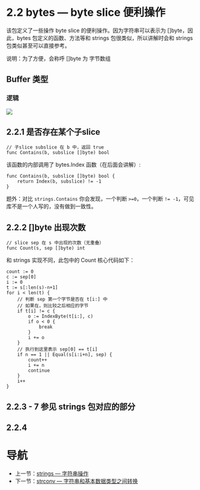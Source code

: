 # 2.2 bytes — byte slice 便利操作 #

该包定义了一些操作 byte slice 的便利操作。因为字符串可以表示为 []byte，因此，bytes 包定义的函数、方法等和 strings 包很类似，所以讲解时会和 strings 包类似甚至可以直接参考。

说明：为了方便，会称呼 []byte 为 字节数组
## Buffer 类型 ##

### 逻辑 ###

![](https://ws2.sinaimg.cn/large/006tKfTcly1g1kncpzk5zj30u021ltda.jpg)

## 2.2.1 是否存在某个子slice

	// 子slice subslice 在 b 中，返回 true
	func Contains(b, subslice []byte) bool

该函数的内部调用了 bytes.Index 函数（在后面会讲解）:

	func Contains(b, subslice []byte) bool {
    	return Index(b, subslice) != -1
    }

题外：对比 `strings.Contains` 你会发现，一个判断 `>=0`，一个判断 `!= -1`，可见库不是一个人写的，没有做到一致性。

## 2.2.2 []byte 出现次数 ##

	// slice sep 在 s 中出现的次数（无重叠）
	func Count(s, sep []byte) int

和 strings 实现不同，此包中的 Count 核心代码如下：

	count := 0
	c := sep[0]
	i := 0
	t := s[:len(s)-n+1]
	for i < len(t) {
		// 判断 sep 第一个字节是否在 t[i:] 中
		// 如果在，则比较之后相应的字节
		if t[i] != c {
			o := IndexByte(t[i:], c)
			if o < 0 {
				break
			}
			i += o
		}
		// 执行到这里表示 sep[0] == t[i]
		if n == 1 || Equal(s[i:i+n], sep) {
			count++
			i += n
			continue
		}
		i++
	}

## 2.2.3 - 7 参见 strings 包对应的部分 ##

## 2.2.4  ##

# 导航 #

- 上一节：[strings — 字符串操作](02.1.md)
- 下一节：[strconv — 字符串和基本数据类型之间转换](02.3.md)